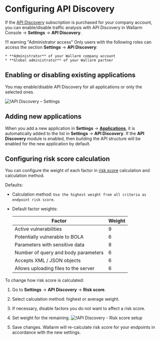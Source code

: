 # Configuring API Discovery

If the [API Discovery](../../about-wallarm/api-discovery.md) subscription is purchased for your company account, you can enable/disable traffic analysis with API Discovery in Wallarm Console → **Settings** → **API Discovery**.

!!! warning "Administrator access"
    Only users with the following roles can access the section **Settings** → **API Discovery**:

    * **Administrator** of your Wallarm company account
    * **Global administrator** of your Wallarm partner

## Enabling or disabling existing applications

You may enable/disable API Discovery for all applications or only the selected ones.

![!API Discovery – Settings](../../images/about-wallarm-waf/api-discovery/api-discovery-settings.png)

## Adding new applications

When you add a new application in **Settings** → **[Applications](applications.md)**, it is automatically added to the list in **Settings** → **API Discovery**. If the **API Discovery** module is enabled, then building the API structure will be enabled for the new application by default.

## Configuring risk score calculation

You can configure the weight of each factor in [risk score](../../about-wallarm/api-discovery.md#endpoint-risk-score) calculation and calculation method.

Defaults: 

* Calculation method: `Use the highest weight from all criteria as endpoint risk score`.
* Default factor weights:

    | Factor | Weight |
    | --- | --- |
    | Active vulnerabilities | 9 |
    | Potentially vulnerable to BOLA | 6 |
    | Parameters with sensitive data | 8 |
    | Number of query and body parameters | 6 |
    | Accepts XML / JSON objects | 6 |
    | Allows uploading files to the server | 6 |

To change how risk score is calculated: 

1. Go to **Settings** → **API Discovery** → **Risk score**.
1. Select calculation method: highest or average weight.
1. If necessary, disable factors you do not want to affect a risk score.
1. Set weight for the remaining.
   ![!API Discovery - Risk score setup](../../images/about-wallarm-waf/api-discovery/api-discovery-risk-score-setup.png)

1. Save changes. Wallarm will re-calculate risk score for your endpoints in accordance with the new settings.
